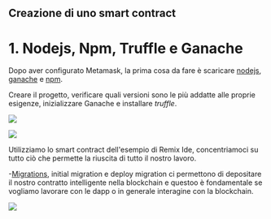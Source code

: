 ## Creazione di uno smart contract 

# 1. Nodejs, Npm, Truffle e Ganache

Dopo aver configurato Metamask, la prima cosa da fare è scaricare [nodejs](https://nodejs.org/it/), [ganache](https://trufflesuite.com/ganache/) e [npm](https://www.npmjs.com/).

Creare il progetto, verificare quali versioni sono le  più addatte alle proprie esigenze, inizializzare Ganache e installare *truffle*.

![](https://github.com/Erxhes/progetto/blob/main/image/gjkl.png)

![](https://github.com/Erxhes/progetto/blob/main/image/ffdff.png)


Utilizziamo lo smart contract dell'esempio di Remix Ide, concentriamoci su tutto ciò che permette la riuscita di tutto il nostro lavoro.

-[Migrations](https://github.com/Erxhes/progetto/blob/main/codici/Migrations.sol), initial migration e deploy migration ci permettono di depositare il nostro             contratto intelligente nella blockchain e questoo è fondamentale se vogliamo lavorare con le dapp o in generale interagine con la blockchain.

![](https://github.com/Erxhes/progetto/blob/main/image/dvvdzv%20zab.png)




